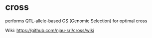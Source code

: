 # cross

performs QTL-allele-based GS (Genomic Selection) for optimal cross

Wiki: <https://github.com/njau-sri/cross/wiki>
